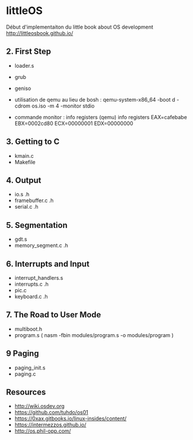 # littleOS
Début d'implementaiton du little book about OS development http://littleosbook.github.io/

## 2. First Step
- loader.s
- grub 
- geniso

- utilisation de qemu au lieu de bosh : 
qemu-system-x86_64 -boot d -cdrom os.iso -m 4 -monitor stdio

- commande monitor : info registers 
(qemu) info registers
EAX=cafebabe EBX=0002cd80 ECX=00000001 EDX=00000000


## 3. Getting to C
- kmain.c
- Makefile

## 4. Output
- io.s .h
- framebuffer.c .h 
- serial.c .h 

## 5. Segmentation
- gdt.s
- memory_segment.c .h

## 6. Interrupts and Input
- interrupt_handlers.s
- interrupts.c .h
- pic.c
- keyboard.c .h

## 7. The Road to User Mode
- multiboot.h
- program.s ( nasm -fbin modules/program.s -o modules/program ) 

## 9 Paging
- paging_init.s 
- paging.c 

## Resources
- http://wiki.osdev.org
- https://github.com/tuhdo/os01
- https://0xax.gitbooks.io/linux-insides/content/
- https://intermezzos.github.io/
- http://os.phil-opp.com/

